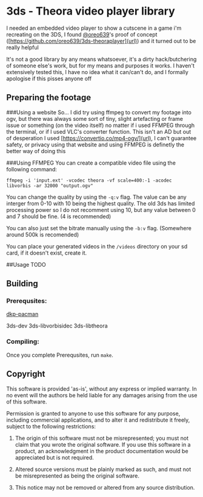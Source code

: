 # 3ds - Theora video player library

I needed an embedded video player to show a cutscene in a game i'm recreating on the 3DS, I found [@oreo639]([https://github.com/oreo639/]url)'s proof of concept ([https://github.com/oreo639/3ds-theoraplayer](url)) and it turned out to be really helpful

It's not a good library by any means whatsoever, it's a dirty hack/butchering of someone else's work, but for my means and purposes it works. I haven't extensively tested this, I have no idea what it can/can't do, and I formally apologise if this pisses anyone off



## Preparing the footage
###Using a website
So... I did try using ffmpeg to convert my footage into ogv, but there was always some sort of tiny, slight artefacting or frame issue or something (on the video itself) no matter if i used FFMPEG through the terminal, or if I used VLC's converter function. This isn't an AD but out of desperation I used [https://convertio.co/mp4-ogv/](url), I can't guarantee safety, or privacy using that website and using FFMPEG is definetly the better way of doing this

###Using FFMPEG
You can create a compatible video file using the following command:

`ffmpeg -i 'input.ext' -vcodec theora -vf scale=400:-1 -acodec libvorbis -ar 32000 "output.ogv"`

You can change the quality by using the `-q:v` flag. The value can be any interger from 0-10 with 10 being the highest quality.
The old 3ds has limited processing power so I do not recomment using 10, but any value between 0 and 7 should be fine. (4 is recommended)

You can also just set the bitrate manually using the `-b:v` flag. (Somewhere around 500k is recomended)

You can place your generated videos in the `/videos` directory on your sd card, if it doesn't exist, create it.

##Usage
TODO

## Building
### Prerequsites:

[dkp-pacman](https://devkitpro.org/wiki/Getting_Started)

3ds-dev 3ds-libvorbisidec 3ds-libtheora

### Compiling:

Once you complete Prerequsites, run `make`.



## Copyright
This software is provided 'as-is', without any express or implied
warranty. In no event will the authors be held liable for any damages
arising from the use of this software.

Permission is granted to anyone to use this software for any purpose,
including commercial applications, and to alter it and redistribute it
freely, subject to the following restrictions:

   1. The origin of this software must not be misrepresented; you must not
   claim that you wrote the original software. If you use this software
   in a product, an acknowledgment in the product documentation would be
   appreciated but is not required.

   2. Altered source versions must be plainly marked as such, and must not be
   misrepresented as being the original software.

   3. This notice may not be removed or altered from any source
   distribution.

